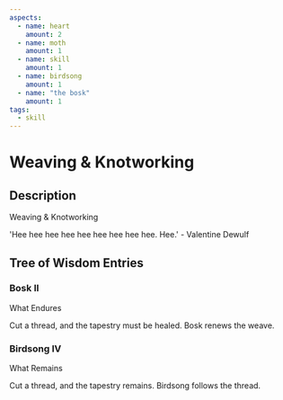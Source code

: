 ```yaml
---
aspects: 
  - name: heart
    amount: 2
  - name: moth
    amount: 1
  - name: skill
    amount: 1
  - name: birdsong
    amount: 1
  - name: "the bosk"
    amount: 1
tags:
  - skill
---
```


# Weaving & Knotworking

## Description
Weaving & Knotworking

'Hee hee hee hee hee hee hee hee hee. Hee.' - Valentine Dewulf
## Tree of Wisdom Entries
### Bosk II
What Endures

Cut a thread, and the tapestry must be healed. Bosk renews the weave.
### Birdsong IV
What Remains

Cut a thread, and the tapestry remains. Birdsong follows the thread.